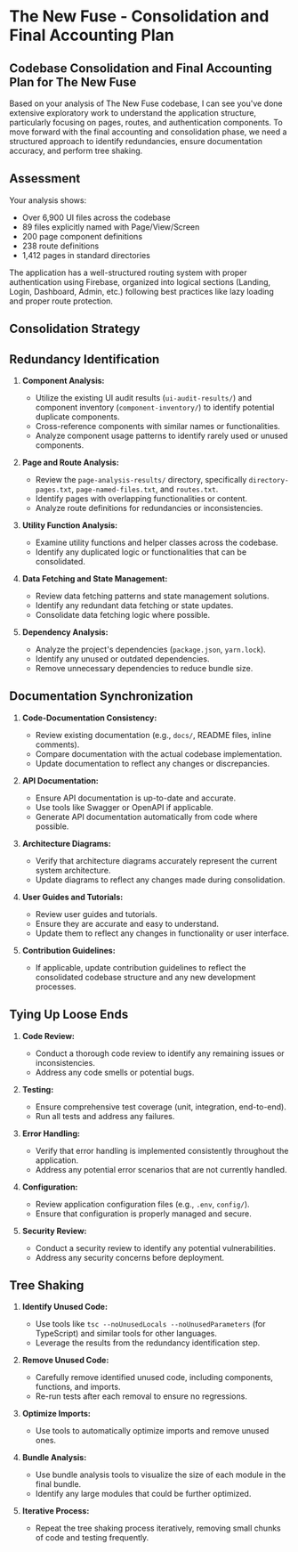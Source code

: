 # The New Fuse - Consolidation and Final Accounting Plan

## Codebase Consolidation and Final Accounting Plan for The New Fuse

Based on your analysis of The New Fuse codebase, I can see you've done extensive exploratory work to understand the application structure, particularly focusing on pages, routes, and authentication components. To move forward with the final accounting and consolidation phase, we need a structured approach to identify redundancies, ensure documentation accuracy, and perform tree shaking.

## Assessment

Your analysis shows:

- Over 6,900 UI files across the codebase
- 89 files explicitly named with Page/View/Screen
- 200 page component definitions
- 238 route definitions
- 1,412 pages in standard directories

The application has a well-structured routing system with proper authentication using Firebase, organized into logical sections (Landing, Login, Dashboard, Admin, etc.) following best practices like lazy loading and proper route protection.

## Consolidation Strategy
## Redundancy Identification

1. **Component Analysis:**
    - Utilize the existing UI audit results (`ui-audit-results/`) and component inventory (`component-inventory/`) to identify potential duplicate components.
    - Cross-reference components with similar names or functionalities.
    - Analyze component usage patterns to identify rarely used or unused components.

2. **Page and Route Analysis:**
    - Review the `page-analysis-results/` directory, specifically `directory-pages.txt`, `page-named-files.txt`, and `routes.txt`.
    - Identify pages with overlapping functionalities or content.
    - Analyze route definitions for redundancies or inconsistencies.

3. **Utility Function Analysis:**
   -  Examine utility functions and helper classes across the codebase.
   -  Identify any duplicated logic or functionalities that can be consolidated.

4. **Data Fetching and State Management:**
    - Review data fetching patterns and state management solutions.
    - Identify any redundant data fetching or state updates.
    - Consolidate data fetching logic where possible.

5. **Dependency Analysis:**
    - Analyze the project's dependencies (`package.json`, `yarn.lock`).
    - Identify any unused or outdated dependencies.
    - Remove unnecessary dependencies to reduce bundle size.
## Documentation Synchronization

1. **Code-Documentation Consistency:**
    - Review existing documentation (e.g., `docs/`, README files, inline comments).
    - Compare documentation with the actual codebase implementation.
    - Update documentation to reflect any changes or discrepancies.

2. **API Documentation:**
    - Ensure API documentation is up-to-date and accurate.
    - Use tools like Swagger or OpenAPI if applicable.
    - Generate API documentation automatically from code where possible.

3. **Architecture Diagrams:**
    - Verify that architecture diagrams accurately represent the current system architecture.
    - Update diagrams to reflect any changes made during consolidation.

4. **User Guides and Tutorials:**
    - Review user guides and tutorials.
    - Ensure they are accurate and easy to understand.
    - Update them to reflect any changes in functionality or user interface.

5. **Contribution Guidelines:**
    - If applicable, update contribution guidelines to reflect the consolidated codebase structure and any new development processes.
## Tying Up Loose Ends

1. **Code Review:**
    - Conduct a thorough code review to identify any remaining issues or inconsistencies.
    - Address any code smells or potential bugs.

2. **Testing:**
    - Ensure comprehensive test coverage (unit, integration, end-to-end).
    - Run all tests and address any failures.

3. **Error Handling:**
    - Verify that error handling is implemented consistently throughout the application.
    - Address any potential error scenarios that are not currently handled.

4. **Configuration:**
    - Review application configuration files (e.g., `.env`, `config/`).
    - Ensure that configuration is properly managed and secure.

5. **Security Review:**
    - Conduct a security review to identify any potential vulnerabilities.
    - Address any security concerns before deployment.
## Tree Shaking

1. **Identify Unused Code:**
    - Use tools like `tsc --noUnusedLocals --noUnusedParameters` (for TypeScript) and similar tools for other languages.
    - Leverage the results from the redundancy identification step.

2. **Remove Unused Code:**
    - Carefully remove identified unused code, including components, functions, and imports.
    - Re-run tests after each removal to ensure no regressions.

3. **Optimize Imports:**
    - Use tools to automatically optimize imports and remove unused ones.

4. **Bundle Analysis:**
    - Use bundle analysis tools to visualize the size of each module in the final bundle.
    - Identify any large modules that could be further optimized.

5. **Iterative Process:**
    - Repeat the tree shaking process iteratively, removing small chunks of code and testing frequently.
